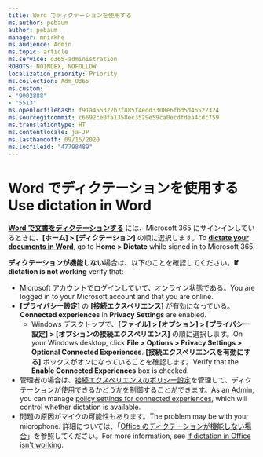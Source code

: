 ```yaml
---
title: Word でディクテーションを使用する
ms.author: pebaum
author: pebaum
manager: mnirkhe
ms.audience: Admin
ms.topic: article
ms.service: o365-administration
ROBOTS: NOINDEX, NOFOLLOW
localization_priority: Priority
ms.collection: Adm_O365
ms.custom:
- "9002888"
- "5513"
ms.openlocfilehash: f91a455322b7f885f4edd3308e6fbd5d46522324
ms.sourcegitcommit: c6692ce0fa1358ec3529e59ca0ecdfdea4cdc759
ms.translationtype: HT
ms.contentlocale: ja-JP
ms.lasthandoff: 09/15/2020
ms.locfileid: "47798489"
---
```

# <a name="use-dictation-in-word"></a><span data-ttu-id="aafb6-102">Word でディクテーションを使用する</span><span class="sxs-lookup"><span data-stu-id="aafb6-102">Use dictation in Word</span></span>

<span data-ttu-id="aafb6-103">**[Word で文書をディクテーションする](https://support.office.com/article/dictate-your-documents-in-word-3876e05f-3fcc-418f-b8ab-db7ce0d11d3c)** には、Microsoft 365 にサインインしているときに、**[ホーム] > [ディクテーション]** の順に選択します。</span><span class="sxs-lookup"><span data-stu-id="aafb6-103">To **[dictate your documents in Word](https://support.office.com/article/dictate-your-documents-in-word-3876e05f-3fcc-418f-b8ab-db7ce0d11d3c)**, go to **Home > Dictate** while signed in to Microsoft 365.</span></span>

<span data-ttu-id="aafb6-104">**ディクテーションが機能しない**場合は、以下のことを確認してください。</span><span class="sxs-lookup"><span data-stu-id="aafb6-104">**If dictation is not working** verify that:</span></span>

- <span data-ttu-id="aafb6-105">Microsoft アカウントでログインしていて、オンライン状態である。</span><span class="sxs-lookup"><span data-stu-id="aafb6-105">You are logged in to your Microsoft account and that you are online.</span></span>
- <span data-ttu-id="aafb6-106">**[プライバシー設定]** の **[接続エクスペリエンス]** が有効になっている。</span><span class="sxs-lookup"><span data-stu-id="aafb6-106">**Connected experiences** in **Privacy Settings** are enabled.</span></span> 
    - <span data-ttu-id="aafb6-107">Windows デスクトップで、**[ファイル] > [オプション] > [プライバシー設定] > [オプションの接続エクスペリエンス]** の順に選択します。</span><span class="sxs-lookup"><span data-stu-id="aafb6-107">On your Windows desktop, click **File > Options > Privacy Settings > Optional Connected Experiences**.</span></span> <span data-ttu-id="aafb6-108">**[接続エクスペリエンスを有効にする]** ボックスがオンになっていることを確認します。</span><span class="sxs-lookup"><span data-stu-id="aafb6-108">Verify that the **Enable Connected Experiences** box is checked.</span></span>
- <span data-ttu-id="aafb6-109">管理者の場合は、[接続エクスペリエンスのポリシー設定](https://docs.microsoft.com/deployoffice/privacy/manage-privacy-controls#policy-settings-for-connected-experiences)を管理して、ディクテーションが使用できるかどうかを制御することができます。</span><span class="sxs-lookup"><span data-stu-id="aafb6-109">As an Admin, you can manage [policy settings for connected experiences](https://docs.microsoft.com/deployoffice/privacy/manage-privacy-controls#policy-settings-for-connected-experiences), which will control whether dictation is available.</span></span>
- <span data-ttu-id="aafb6-110">問題の原因がマイクの可能性もあります。</span><span class="sxs-lookup"><span data-stu-id="aafb6-110">The problem may be with your microphone.</span></span> <span data-ttu-id="aafb6-111">詳細については、「[Office のディクテーションが機能しない場合](https://support.office.com/article/If-dictation-in-Office-isn-t-working-3a740b4a-19d5-461c-b59a-d82172707fd4#OfficeVersion=Web)」を参照してください。</span><span class="sxs-lookup"><span data-stu-id="aafb6-111">For more information, see [If dictation in Office isn't working](https://support.office.com/article/If-dictation-in-Office-isn-t-working-3a740b4a-19d5-461c-b59a-d82172707fd4#OfficeVersion=Web).</span></span>
